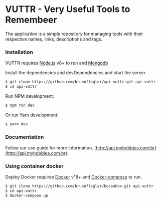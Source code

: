 # VUTTR - Very Useful Tools to Remembeer

The application is a simple repository for managing tools with their respective names, links, descriptions and tags.

### Installation

VUTTR requires [Node.js](https://nodejs.org/) v8+ to run and [Mongodb](https://www.mongodb.com/)

Install the dependencies and devDependencies and start the server.

```sh
$ git clone https://github.com/brunoflegler/api-vuttr.git api-vuttr
$ cd api-vuttr
```

Run NPM development:

```sh
$ npm run dev
```

Or run Yarn development:

```sh
$ yarn dev
```

### Documentation

Follow our use guide for more information. [http://api.myhobbies.com;br](http://api.myhobbies.com.br).

### Using container docker

Deploy Docker requires [Docker](https://docs.docker.com/install/) v18+ and [Docker-compose](https://docs.docker.com/compose/install/) to run.

```sh
$ git clone https://github.com/brunoflegler/bossabox.git api-vuttr
$ cd api-vuttr
$ docker-compose up
```
